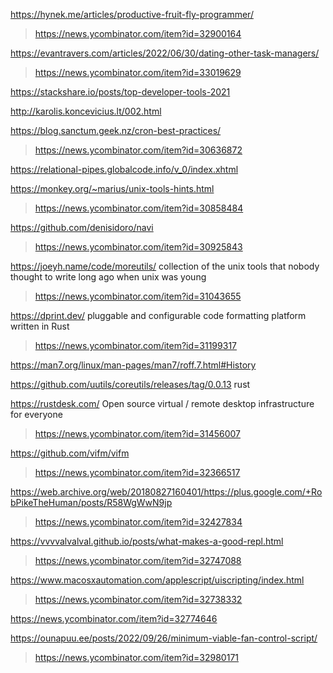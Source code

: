 https://hynek.me/articles/productive-fruit-fly-programmer/
> https://news.ycombinator.com/item?id=32900164

https://evantravers.com/articles/2022/06/30/dating-other-task-managers/
> https://news.ycombinator.com/item?id=33019629

https://stackshare.io/posts/top-developer-tools-2021

http://karolis.koncevicius.lt/002.html

https://blog.sanctum.geek.nz/cron-best-practices/
> https://news.ycombinator.com/item?id=30636872

https://relational-pipes.globalcode.info/v_0/index.xhtml

https://monkey.org/~marius/unix-tools-hints.html
> https://news.ycombinator.com/item?id=30858484

https://github.com/denisidoro/navi
> https://news.ycombinator.com/item?id=30925843

https://joeyh.name/code/moreutils/ collection of the unix tools that nobody thought to write long ago when unix was young
> https://news.ycombinator.com/item?id=31043655

https://dprint.dev/ pluggable and configurable code formatting platform written in Rust
> https://news.ycombinator.com/item?id=31199317

https://man7.org/linux/man-pages/man7/roff.7.html#History

https://github.com/uutils/coreutils/releases/tag/0.0.13 rust

https://rustdesk.com/ Open source virtual / remote desktop infrastructure for everyone
> https://news.ycombinator.com/item?id=31456007

https://github.com/vifm/vifm
> https://news.ycombinator.com/item?id=32366517

https://web.archive.org/web/20180827160401/https://plus.google.com/+RobPikeTheHuman/posts/R58WgWwN9jp
> https://news.ycombinator.com/item?id=32427834

https://vvvvalvalval.github.io/posts/what-makes-a-good-repl.html
> https://news.ycombinator.com/item?id=32747088

https://www.macosxautomation.com/applescript/uiscripting/index.html
> https://news.ycombinator.com/item?id=32738332

https://news.ycombinator.com/item?id=32774646

https://ounapuu.ee/posts/2022/09/26/minimum-viable-fan-control-script/
> https://news.ycombinator.com/item?id=32980171
